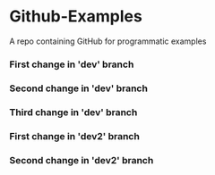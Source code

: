 # Github-Examples
A repo containing GitHub for programmatic examples

### First change in 'dev' branch

### Second change in 'dev' branch

### Third change in 'dev' branch

### First change in 'dev2' branch

### Second change in 'dev2' branch